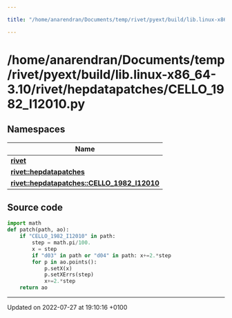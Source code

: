 ```yaml
---

title: "/home/anarendran/Documents/temp/rivet/pyext/build/lib.linux-x86_64-3.10/rivet/hepdatapatches/CELLO_1982_I12010.py"

---
```


# /home/anarendran/Documents/temp/rivet/pyext/build/lib.linux-x86_64-3.10/rivet/hepdatapatches/CELLO_1982_I12010.py



## Namespaces

| Name           |
| -------------- |
| **[rivet](http://example.org/namespaces/namespacerivet/)**  |
| **[rivet::hepdatapatches](http://example.org/namespaces/namespacerivet_1_1hepdatapatches/)**  |
| **[rivet::hepdatapatches::CELLO_1982_I12010](http://example.org/namespaces/namespacerivet_1_1hepdatapatches_1_1cello__1982__i12010/)**  |




## Source code

```python
import math
def patch(path, ao):
    if "CELLO_1982_I12010" in path:
        step = math.pi/100.
        x = step
        if "d03" in path or "d04" in path: x+=2.*step
        for p in ao.points():
            p.setX(x)
            p.setXErrs(step)
            x+=2.*step
    return ao
```


-------------------------------

Updated on 2022-07-27 at 19:10:16 +0100
